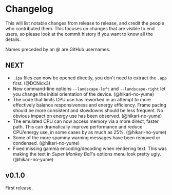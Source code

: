 # Changelog

This will list notable changes from release to release, and credit the people who contributed them. This focuses on changes that are visible to end users, so please look at the commit history if you want to know all the details.

Names preceded by an @ are GitHub usernames.

## NEXT

- `.ipa` files can now be opened directly, you don't need to extract the `.app` first. (@DCNick3)
- New command-line options `--landscape-left` and `--landscape-right` let you change the initial orientation of the device. (@hikari-no-yume)
- The code that limits CPU use has reworked in an attempt to more effectively balance responsiveness and energy efficiency. Frame pacing should be more consistent and slowdowns should be less frequent. No obvious impact on energy use has been observed. (@hikari-no-yume)
- The emulated CPU can now access memory via a more direct, faster path. This can dramatically improve performance and reduce CPU/energy use, in some cases by as much as 25%. (@hikari-no-yume)
- Some of the more spammy warning messages have been removed or condensed. (@hikari-no-yume)
- Fixed missing gamma encoding/decoding when rendering text. This was making the text in _Super Monkey Ball_'s options menu look pretty ugly. (@hikari-no-yume)

## v0.1.0

First release.
